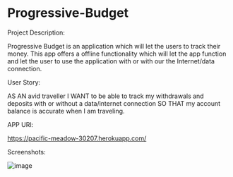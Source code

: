 # Progressive-Budget

Project Description:

Progressive Budget is an application which will let the users to track their money. This app offers a offline functionality  which will let the app function and let the user to use the application with or with our the Internet/data connection.

User Story:

AS AN avid traveller
I WANT to be able to track my withdrawals and deposits with or without a data/internet connection
SO THAT my account balance is accurate when I am traveling.

APP URl:

https://pacific-meadow-30207.herokuapp.com/

Screenshots:


![image](https://user-images.githubusercontent.com/61402034/80562120-bdd20e00-89b4-11ea-8e9b-fea858670c48.png)



